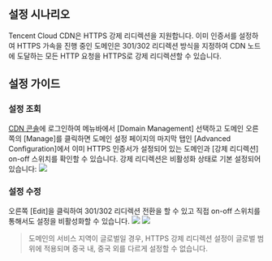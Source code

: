 ## 설정 시나리오
Tencent Cloud CDN은 HTTPS 강제  리디렉션을 지원합니다. 이미 인증서를 설정하여 HTTPS 가속을 진행 중인 도메인은 301/302 리디렉션 방식을 지정하여 CDN 노드에 도달하는 모든 HTTP 요청을 HTTPS로 강제 리디렉션할 수 있습니다.
## 설정 가이드
### 설정 조회
[CDN 콘솔](https://console.cloud.tencent.com/cdn)에 로그인하여 메뉴바에서 [Domain Management] 선택하고 도메인 오른쪽의 [Manage]를 클릭하면 도메인 설정 페이지의 마지막 탭인 [Advanced Configuration]에서 이미 HTTPS 인증서가 설정되어 있는 도메인과 [강제 리디렉션] on-off 스위치를 확인할 수 있습니다. 강제 리디렉션은 비활성화 상태로 기본 설정되어 있습니다:
![](https://main.qcloudimg.com/raw/3a60e71f17f830bf4ae4d00d4efd1124.png)
### 설정 수정
오른쪽 [Edit]을 클릭하여 301/302 리디렉션 전환을 할 수 있고 직접 on-off 스위치를 통해서도 설정을 비활성화할 수 있습니다.
![](https://main.qcloudimg.com/raw/f0b2fab0919635c6ba3c4784083cf942.png)
![](https://main.qcloudimg.com/raw/ba7f5a597ae182e019cb13704fbad9ef.png)

>도메인의 서비스 지역이 글로벌일 경우, HTTPS 강제 리디렉션 설정이 글로벌 범위에 적용되며 중국 내, 중국 외를 다르게 설정할 수 없습니다.
